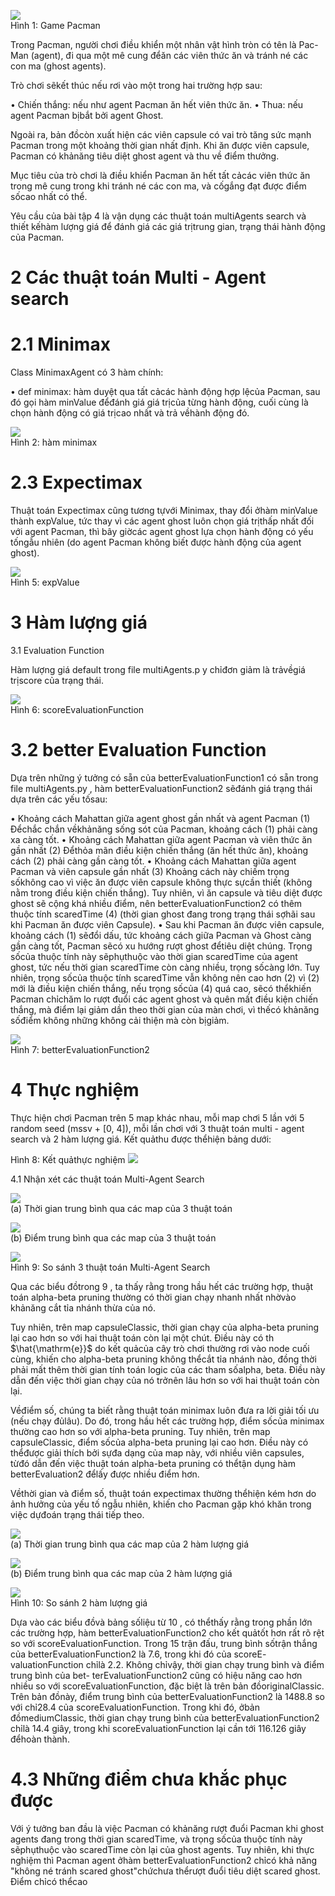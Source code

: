 ![](images/3e15039e0e7f98570ba5f4b8f13b0610da799d818b2e872ded64aa1c86398b25.jpg)  
Hình 1: Game Pacman  

Trong Pacman, người chơi điều khiển một nhân vật hình tròn có tên là Pac-Man (agent), đi qua một mê cung đểăn các viên thức ăn và tránh né các con ma (ghost agents).  

Trò chơi sẽkết thúc nếu rơi vào một trong hai trường hợp sau:  

•  Chiến thắng: nếu như agent Pacman ăn hết viên thức ăn. •  Thua: nếu agent Pacman bịbắt bởi agent Ghost.  

Ngoài ra, bản đồcòn xuất hiện các viên capsule có vai trò tăng sức mạnh Pacman trong một khoảng thời gian nhất định. Khi ăn được viên capsule, Pacman có khảnăng tiêu diệt ghost agent và thu về điểm thưởng.  

Mục tiêu của trò chơi là điều khiển Pacman ăn hết tất cảcác viên thức ăn trong mê cung trong khi tránh né các con ma, và cốgắng đạt được điểm sốcao nhất có thể.  

Yêu cầu của bài tập 4 là vận dụng các thuật toán multiAgents search và thiết kếhàm lượng giá để đánh giá các giá trịtrung gian, trạng thái hành động của Pacman.  

# 2 Các thuật toán Multi - Agent search  

# 2.1 Minimax  

Class MinimaxAgent có 3 hàm chính:  

•  def minimax: hàm duyệt qua tất cảcác hành động hợp lệcủa Pacman, sau đó gọi hàm minValue đểđánh giá giá trịcủa từng hành động, cuối cùng là chọn hành động có giá trịcao nhất và trả vềhành động đó.  

![](images/6b52758df03fd20a8d47cb008ae1b039b55817b23f63a319e788d34b8b2f0742.jpg)  
Hình 2: hàm minimax  

# 2.3 Expectimax  

Thuật toán Expectimax cũng tương tựvới Minimax, thay đổi ởhàm minValue thành expValue, tức thay vì các agent ghost luôn chọn giá trịthấp nhất đối với agent Pacman, thì bây giờcác agent ghost lựa chọn hành động có yếu tốngẫu nhiên (do agent Pacman không biết được hành động của agent ghost).  

![](images/1afc69d53550861bf5a4afffa8b255b3be50a915856cb2146bec0b7e84cfbc10.jpg)  
Hình 5: expValue  

# 3 Hàm lượng giá  

3.1 Evaluation Function  

Hàm lượng giá default trong file  multiAgents.p y chỉđơn giảm là trảvềgiá trịscore của trạng thái.  

![](images/c563efaeeae660c78098b286ae77413aec9736450a825a691fefa77c70075348.jpg)  
Hình 6: scoreEvaluationFunction  

# 3.2 better Evaluation Function  

Dựa trên những ý tưởng có sẵn của betterEvaluationFunction1 có sẵn trong file  multiAgents.py , hàm betterEvaluationFunction2 sẽđánh giá trạng thái dựa trên các yếu tốsau:  

•  Khoảng cách Mahattan giữa agent ghost gần nhất và agent Pacman  (1) Đểchắc chắn vềkhảnăng sống sót của Pacman, khoảng cách  (1)  phải càng xa càng tốt. •  Khoảng cách Mahattan giữa agent Pacman và viên thức ăn gần nhất  (2) Đểthỏa mãn điều kiện chiến thắng (ăn hết thức ăn), khoảng cách  (2)  phải càng gần càng tốt. •  Khoảng cách Mahattan giữa agent Pacman và viên capsule gần nhất  (3) Khoảng cách này chiếm trọng sốkhông cao vì việc ăn được viên capsule không thực sựcần thiết (không nằm trong điều kiện chiến thắng). Tuy nhiên, vì ăn capsule và tiêu diệt được ghost sẽ cộng khá nhiều điểm, nên betterEvaluationFunction2 có thêm thuộc tính scaredTime  (4)  (thời gian ghost đang trong trạng thái  sợhãi  sau khi Pacman ăn được viên Capsule). •  Sau khi Pacman ăn được viên capsule, khoảng cách  (1)  sẽđổi dấu, tức khoảng cách giữa Pacman và Ghost càng gần càng tốt, Pacman sẽcó xu hướng  rượt  ghost đểtiêu diệt chúng. Trọng sốcủa thuộc tính này sẽphụthuộc vào thời gian scaredTime của agent ghost, tức nếu thời gian scaredTime còn càng nhiều, trọng sốcàng lớn. Tuy nhiên, trọng sốcủa thuộc tính scaredTime vẫn không nên cao hơn  (2)  vì  (2)  mới là điều kiện chiến thắng, nếu trọng sốcủa  (4)  quá cao, sẽcó thểkhiến Pacman chỉchăm lo rượt đuổi các agent ghost và  quên mất  điều kiện chiến thắng, mà điểm lại giảm dần theo thời gian của màn chơi, vì thếcó khảnăng sốđiểm không những không cải thiện mà còn bịgiảm.  

![](images/28de89908743997c1f4269899b244ed16165fc04f6e9037a323ef20fe29a3f1b.jpg)  
Hình 7: betterEvaluationFunction2  

# 4 Thực nghiệm  

Thực hiện chơi Pacman trên 5 map khác nhau, mỗi map chơi 5 lần với 5 random seed (mssv + [0, 4]), mỗi lần chơi với 3 thuật toán multi - agent search và 2 hàm lượng giá. Kết quảthu được thểhiện bảng dưới:  

Hình 8: Kết quảthực nghiệm 
![](images/3e6a54627055f0a0ea04a2faf0044169a1a29c2d25542d2d5616c4c4b2722bf6.jpg)  

4.1 Nhận xét các thuật toán Multi-Agent Search  

![](images/6ac379bac00d8cb03af6ab647b14864aab44d05718ddfeb1df87e052aedd9024.jpg)  
(a) Thời gian trung bình qua các map của 3 thuật toán  

![](images/606591f0e9ffe42c1639c0147d8c7f3b43666bc27024b232e1564e8427f17214.jpg)  
(b) Điểm trung bình qua các map của 3 thuật toán  

![](images/78db519162ac0437e2d96bb09d3e0a3d25993b2c511fa293d3294e5009daa1a2.jpg)  
Hình 9: So sánh 3 thuật toán Multi-Agent Search  

Qua các biểu đồtrong  9 , ta thấy rằng trong hầu hết các trường hợp, thuật toán alpha-beta pruning thường có thời gian chạy nhanh nhất nhờvào khảnăng cắt tỉa nhánh thừa của nó.  

Tuy nhiên, trên map capsuleClassic, thời gian chạy của alpha-beta pruning lại cao hơn so với hai thuật toán còn lại một chút. Điều này có th $\hat{\mathrm{e}}$ do kết quảcủa cây trò chơi thường rơi vào node cuối cùng, khiến cho alpha-beta pruning không thểcắt tỉa nhánh nào, đồng thời phải mất thêm thời gian tính toán logic của các tham sốalpha, beta. Điều này dẫn đến việc thời gian chạy của nó trởnên lâu hơn so với hai thuật toán còn lại.  

Vềđiểm số, chúng ta biết rằng thuật toán minimax luôn đưa ra lời giải tối ưu (nếu chạy đủlâu). Do đó, trong hầu hết các trường hợp, điểm sốcủa minimax thường cao hơn so với alpha-beta pruning. Tuy nhiên, trên map capsuleClassic, điểm sốcủa alpha-beta pruning lại cao hơn. Điều này có thểđược giải thích bởi sựđa dạng của map này, với nhiều viên capsules, từđó dẫn đến việc thuật toán alpha-beta pruning có thểtận dụng hàm betterEvaluation2 đểlấy được nhiều điểm hơn.  

Vềthời gian và điểm số, thuật toán expectimax thường thểhiện kém hơn do ảnh hưởng của yếu tố ngẫu nhiên, khiến cho Pacman gặp khó khăn trong việc dựđoán trạng thái tiếp theo.  

![](images/696d7d0d7d5a85cbc112cd7fa8a7703d354c7035641b166724a40fd53d978bcf.jpg)  
(a) Thời gian trung bình qua các map của 2 hàm lượng giá  

![](images/ed3b8a2ba1e8565771b7877ca699f659a46a72189723b830fb0647bff7bcde32.jpg)  
(b) Điểm trung bình qua các map của 2 hàm lượng giá  

![](images/a1418017e5ded228629c6829ad9ffc6cad07f0f4a696ca3e18fe5811d59b79c6.jpg)  
Hình 10: So sánh 2 hàm lượng giá  

Dựa vào các biểu đồvà bảng sốliệu từ 10 , có thểthấy rằng trong phần lớn các trường hợp, hàm betterEvaluationFunction2 cho kết quảtốt hơn rất rõ rệt so với scoreEvaluationFunction. Trong 15 trận đấu, trung bình sốtrận thắng của betterEvaluationFunction2 là 7.6, trong khi đó của scoreE- valuationFunction chỉlà 2.2. Không chỉvậy, thời gian chạy trung bình và điểm trung bình của bet- terEvaluationFunction2 cũng có hiệu năng cao hơn nhiều so với scoreEvaluationFunction, đặc biệt là trên bản đồoriginalClassic. Trên bản đồnày, điểm trung bình của betterEvaluationFunction2 là 1488.8 so với chỉ28.4 của scoreEvaluationFunction. Trong khi đó, ởbản đồmediumClassic, thời gian chạy trung bình của betterEvaluationFunction2 chỉlà 14.4 giây, trong khi scoreEvaluationFunction lại cần tới 116.126 giây đểhoàn thành.  

# 4.3 Những điểm chưa khắc phục được  

Với ý tưởng ban đầu là việc Pacman có khảnăng  rượt đuổi  Pacman khi ghost agents đang trong thời gian scaredTime, và trọng sốcủa thuộc tính này sẽphụthuộc vào scaredTime còn lại của ghost agents. Tuy nhiên, khi thực nghiệm thì Pacman agent ởhàm betterEvaluationFunction2 chỉcó khả năng "không né tránh scared ghost"chứchưa thểrượt đuổi tiêu diệt scared ghost. Điểm chỉcó thểcao  